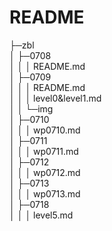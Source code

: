 # README

├─zbl  
│  ├─0708  
│  │  │  README.md  
│  ├─0709  
│  │  │  README.md  
│  │  │  level0&level1.md  
│  │  └─img  
│  ├─0710  
│  │  │  wp0710.md  
│  ├─0711  
│  │  │  wp0711.md   
│  ├─0712  
│  │  │  wp0712.md   
│  ├─0713  
│  │  │  wp0713.md   
│  ├─0718  
│  │  │  level5.md   
